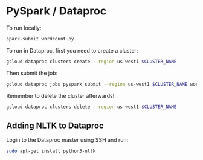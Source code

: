 # PySpark / Dataproc

To run locally:

```sh
spark-submit wordcount.py
```

To run in Dataproc, first you need to create a cluster:

```sh
gcloud dataproc clusters create --region us-west1 $CLUSTER_NAME
```

Then submit the job:

```sh
gcloud dataproc jobs pyspark submit --region us-west1 $CLUSTER_NAME wordcount.py
```

Remember to delete the cluster afterwards!

```sh
gcloud dataproc clusters delete --region us-west1 $CLUSTER_NAME
```

## Adding NLTK to Dataproc

Login to the Dataproc master using SSH and run:

```sh
sudo apt-get install python3-nltk
```
